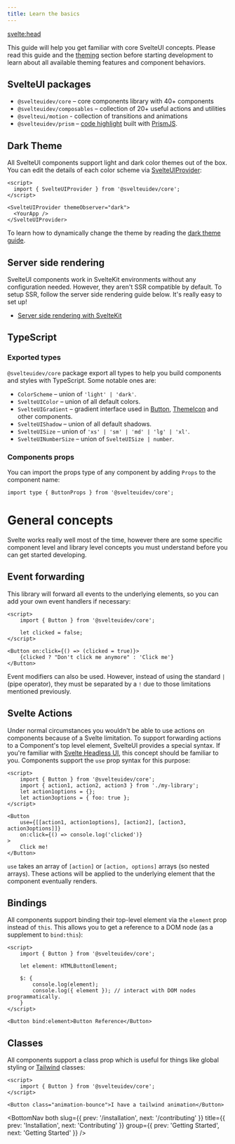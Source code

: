 ```yaml
---
title: Learn the basics
---
```


<svelte:head>
  <title>Learn the basics - SvelteUI</title>
</svelte:head>

<script>
  import { BottomNav, CodeBlock, MinorHeading } from '$lib/components';
  import { base } from '$app/paths';
</script>

<MinorHeading title={title} />

This guide will help you get familiar with core SvelteUI concepts. Please read this guide and the [theming]({base}/theming/svelteui-provider) section before starting development to learn about all available theming features and component behaviors.

## SvelteUI packages

- `@svelteuidev/core` – core components library with 40+ components
- `@svelteuidev/composables` – collection of 20+ useful actions and utilities
- `@svelteui/motion` - collection of transitions and animations
- `@svelteuidev/prism` – [code highlight]({base}/others/prism) built with [PrismJS](https://prismjs.com/).

## Dark Theme

All SvelteUI components support light and dark color themes out of the box. You can edit the details of each color scheme via [SvelteUIProvider]({base}/theming/svelteui-provider):

```svelte
<script>
  import { SvelteUIProvider } from '@svelteuidev/core';
</script>

<SvelteUIProvider themeObserver="dark">
  <YourApp />
</SvelteUIProvider>
```

To learn how to dynamically change the theme by reading the [dark theme guide]({base}/theming/dark-theme).

## Server side rendering

SvelteUI components work in SvelteKit environments without any configuration needed. However, they aren't SSR compatible by default. To setup SSR, follow the server side rendering guide below. It's really easy to set up!

- [Server side rendering with SvelteKit]({base}/theming/ssr)

## TypeScript

### Exported types

`@svelteuidev/core` package export all types to help you build components and styles with TypeScript. Some notable ones are:

- `ColorScheme` – union of `'light' | 'dark'`.
- `SvelteUIColor` – union of all default colors.
- `SvelteUIGradient` – gradient interface used in [Button]({base}/core/button), [ThemeIcon]({base}/core/theme-icon) and other components.
- `SvelteUIShadow` – union of all default shadows.
- `SvelteUISize` – union of `'xs' | 'sm' | 'md' | 'lg' | 'xl'`.
- `SvelteUINumberSize` – union of `SvelteUISize | number`.

### Components props

You can import the props type of any component by adding `Props` to the component name:

```svelte
import type { ButtonProps } from '@svelteuidev/core';
```

# General concepts

Svelte works really well most of the time, however there are some specific component level and library level concepts you must understand before you can get started developing.

## Event forwarding

This library will forward all events to the underlying elements, so you can add your own event handlers if necessary:

```svelte
<script>
	import { Button } from '@svelteuidev/core';

	let clicked = false;
</script>

<Button on:click={() => (clicked = true)}>
	{clicked ? "Don't click me anymore" : 'Click me'}
</Button>
```

Event modifiers can also be used. However, instead of using the standard `|` (pipe operator), they must be separated by a `!` due to those limitations mentioned previously.

## Svelte Actions

Under normal circumstances you wouldn't be able to use actions on components because of a Svelte limitation. To support forwarding actions to a Component's top level element, SvelteUI provides a special syntax. If you're familiar with [Svelte Headless UI](https://github.com/rgossiaux/svelte-headlessui), this concept should be familiar to you. Components support the `use` prop syntax for this purpose:

```svelte
<script>
	import { Button } from '@svelteuidev/core';
	import { action1, action2, action3 } from './my-library';
	let action1options = {};
	let action3options = { foo: true };
</script>

<Button
	use={[[action1, action1options], [action2], [action3, action3options]]}
	on:click={() => console.log('clicked')}
>
	Click me!
</Button>
```

`use` takes an array of `[action]` or `[action, options]` arrays (so nested arrays). These actions will be applied to the underlying element that the component eventually renders.

## Bindings

All components support binding their top-level element via the `element` prop instead of `this`. This allows you to get a reference to a DOM node (as a supplement to `bind:this`):

```svelte
<script>
	import { Button } from '@svelteuidev/core';

	let element: HTMLButtonElement;

	$: {
		console.log(element);
		console.log({ element }); // interact with DOM nodes programmatically.
	}
</script>

<Button bind:element>Button Reference</Button>
```

## Classes

All components support a class prop which is useful for things like global styling or [Tailwind](https://tailwindcss.com/) classes:

```svelte
<script>
	import { Button } from '@svelteuidev/core';
</script>

<Button class="animation-bounce">I have a tailwind animation</Button>
```

<BottomNav both slug={{ prev: '/installation', next: '/contributing' }} title={{ prev: 'Installation', next: 'Contributing' }} group={{ prev: 'Getting Started', next: 'Getting Started' }} />
